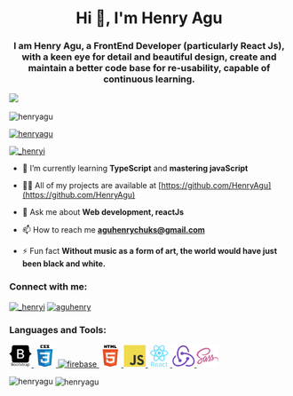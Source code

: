 <h1 align="center">Hi 👋, I'm Henry Agu</h1>
<h3 align="center">I am Henry Agu, a FrontEnd Developer (particularly React Js), with a keen eye for detail and beautiful design, create and maintain a better code base for re-usability, capable of continuous learning.</h3>
<img src="https://camo.githubusercontent.com/7de37139d0b4c1ce40865e799b446c0e963a3dd8fb68d239707237c40604fa3d/68747470733a2f2f63646e2e6472696262626c652e636f6d2f75736572732f3733303730332f73637265656e73686f74732f363538313234332f6176656e746f2e676966" />

<p align="left"> <img src="https://komarev.com/ghpvc/?username=henryagu&label=Profile%20views&color=0e75b6&style=flat" alt="henryagu" /> </p>

<p align="left"> <a href="https://github.com/ryo-ma/github-profile-trophy"><img src="https://github-profile-trophy.vercel.app/?username=henryagu" alt="henryagu" /></a> </p>

<p align="left"> <a href="https://twitter.com/_henryi" target="blank"><img src="https://img.shields.io/twitter/follow/_henryi?logo=twitter&style=for-the-badge" alt="_henryi" /></a> </p>

- 🌱 I’m currently learning **TypeScript** and **mastering javaScript**

- 👨‍💻 All of my projects are available at [https://github.com/HenryAgu](https://github.com/HenryAgu)

- 💬 Ask me about **Web development, reactJs**

- 📫 How to reach me **aguhenrychuks@gmail.com**

- ⚡ Fun fact **Without music as a form of art, the world would have just been black and white.**

<h3 align="left">Connect with me:</h3>
<p align="left">
<a href="https://twitter.com/_henryi" target="blank"><img align="center" src="https://raw.githubusercontent.com/rahuldkjain/github-profile-readme-generator/master/src/images/icons/Social/twitter.svg" alt="_henryi" height="30" width="40" /></a>
<a href="https://linkedin.com/in/aguhenry" target="blank"><img align="center" src="https://raw.githubusercontent.com/rahuldkjain/github-profile-readme-generator/master/src/images/icons/Social/linked-in-alt.svg" alt="aguhenry" height="30" width="40" /></a>
</p>

<h3 align="left">Languages and Tools:</h3>
<p align="left"> <a href="https://getbootstrap.com" target="_blank" rel="noreferrer"> <img src="https://raw.githubusercontent.com/devicons/devicon/master/icons/bootstrap/bootstrap-plain-wordmark.svg" alt="bootstrap" width="40" height="40"/> </a> <a href="https://www.w3schools.com/css/" target="_blank" rel="noreferrer"> <img src="https://raw.githubusercontent.com/devicons/devicon/master/icons/css3/css3-original-wordmark.svg" alt="css3" width="40" height="40"/> </a> <a href="https://firebase.google.com/" target="_blank" rel="noreferrer"> <img src="https://www.vectorlogo.zone/logos/firebase/firebase-icon.svg" alt="firebase" width="40" height="40"/> </a> <a href="https://www.w3.org/html/" target="_blank" rel="noreferrer"> <img src="https://raw.githubusercontent.com/devicons/devicon/master/icons/html5/html5-original-wordmark.svg" alt="html5" width="40" height="40"/> </a> <a href="https://developer.mozilla.org/en-US/docs/Web/JavaScript" target="_blank" rel="noreferrer"> <img src="https://raw.githubusercontent.com/devicons/devicon/master/icons/javascript/javascript-original.svg" alt="javascript" width="40" height="40"/> </a> <a href="https://reactjs.org/" target="_blank" rel="noreferrer"> <img src="https://raw.githubusercontent.com/devicons/devicon/master/icons/react/react-original-wordmark.svg" alt="react" width="40" height="40"/> </a> <a href="https://redux.js.org" target="_blank" rel="noreferrer"> <img src="https://raw.githubusercontent.com/devicons/devicon/master/icons/redux/redux-original.svg" alt="redux" width="40" height="40"/> </a> <a href="https://sass-lang.com" target="_blank" rel="noreferrer"> <img src="https://raw.githubusercontent.com/devicons/devicon/master/icons/sass/sass-original.svg" alt="sass" width="40" height="40"/> </a> </p>

<p><img align="left" src="https://github-readme-stats.vercel.app/api/top-langs?username=henryagu&show_icons=true&locale=en&layout=compact" alt="henryagu" /></p>

<p>&nbsp;<img align="center" src="https://github-readme-stats.vercel.app/api?username=henryagu&show_icons=true&locale=en" alt="henryagu" /></p>

